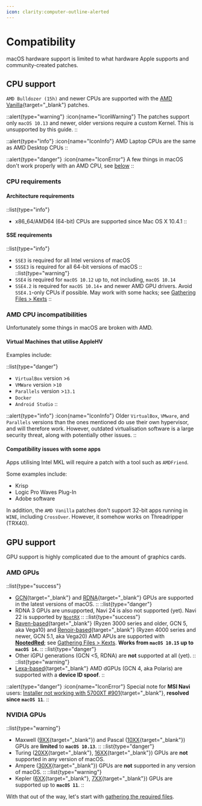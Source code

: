 ```yaml
---
icon: clarity:computer-outline-alerted
---
```


# Compatibility

macOS hardware support is limited to what hardware Apple supports and community-created patches.

## CPU support

`AMD Bulldozer (15h)` and newer CPUs are supported with the [AMD Vanilla](https://github.com/AMD-OSX/AMD_Vanilla){target="_blank"} patches.

::alert{type="warning"}
:icon{name="IconWarning"} The patches support only `macOS 10.13` and newer, older versions require a custom Kernel. This is unsupported by this guide.
::

::alert{type="info"}
:icon{name="IconInfo"} AMD Laptop CPUs are the same as AMD Desktop CPUs
::

::alert{type="danger"}
:icon{name="IconError"} A few things in macOS don't work properly with an AMD CPU, see [below](#amd-cpu-incompatibilities)
::

### CPU requirements

#### Architecture requirements

::list{type="info"}
- x86_64/AMD64 (64-bit) CPUs are supported since Mac OS X 10.4.1
::

#### SSE requirements

::list{type="info"}
- `SSE3` is required for all Intel versions of macOS
- `SSSE3` is required for all 64-bit versions of macOS
::
::list{type="warning"}
- `SSE4` is required for `macOS 10.12` up to, not including, `macOS 10.14`
- `SSE4.2` is required for `macOS 10.14`+ and newer AMD GPU drivers. Avoid `SSE4.1`-only CPUs if possible. May work with some hacks; see [Gathering Files > Kexts](/guide/gathering-files/kexts)
::

### AMD CPU incompatibilities

Unfortunately some things in macOS are broken with AMD.

#### Virtual Machines that utilise AppleHV

Examples include:

::list{type="danger"}
- `VirtualBox` version >`6`
- `VMWare` version >`10`
- `Parallels` version >`13.1`
- `Docker`
- `Android Studio`
::

::alert{type="info"}
:icon{name="IconInfo"} Older `VirtualBox`, `VMware`, and `Parallels` versions than the ones mentioned do use their own hypervisor, and will therefore work.
However, outdated virtualisation software is a large security threat, along with potentially other issues.
::

#### Compatibility issues with some apps

Apps utilising Intel MKL will require a patch with a tool such as `AMDFriend`.

Some examples include:

- Krisp
- Logic Pro Waves Plug-In
- Adobe software

In addition, the `AMD Vanilla` patches don't support 32-bit apps running in `WINE`, including `CrossOver`. However, it somehow works on Threadripper (TRX40).

## GPU support

GPU support is highly complicated due to the amount of graphics cards.

### AMD GPUs

::list{type="success"}
- [GCN](https://en.wikipedia.org/wiki/Graphics_Core_Next){target="_blank"} and [RDNA](https://en.wikipedia.org/wiki/RDNA_(microarchitecture)){target="_blank"} GPUs are supported in the latest versions of macOS.
::
::list{type="danger"}
- RDNA 3 GPUs are unsupported, Navi 24 is also not supported (yet). Navi 22 is supported by [`NootRX`](/nootrx)
::
::list{type="success"}
- [Raven-based](https://www.techpowerup.com/gpu-specs/amd-raven.g816){target="_blank"} (Ryzen 3000 series and older, GCN 5, aka Vega10) and [Renoir-based](https://www.techpowerup.com/gpu-specs/amd-renoir.g1058){target="_blank"} (Ryzen 4000 series and newer, GCN 5.1, aka Vega20) AMD APUs are supported with [**NootedRed**](/nred); see [Gathering Files > Kexts](/guide/gathering-files/kexts). **Works from `macOS 10.15` up to `macOS 14`.**
::
::list{type="danger"}
- Other iGPU generations (GCN <5, RDNA) are **not** supported at all (yet).
::
::list{type="warning"}
- [Lexa-based](https://www.techpowerup.com/gpu-specs/amd-lexa.g806){target="_blank"} AMD dGPUs (GCN 4, aka Polaris) are supported with a **device ID spoof**.
::

::alert{type="danger"}
:icon{name="IconError"} Special note for **MSI Navi** users: [Installer not working with 5700XT #901](https://github.com/acidanthera/bugtracker/issues/901){target="_blank"}, **resolved since `macOS 11`**.
::

### NVIDIA GPUs

::list{type="warning"}
- Maxwell ([9XX](https://en.wikipedia.org/wiki/GeForce_900_series){target="_blank"}) and Pascal ([10XX](https://en.wikipedia.org/wiki/GeForce_10_series){target="_blank"}) GPUs are **limited** to **`macOS 10.13`**.
::
::list{type="danger"}
- Turing ([20XX](https://en.wikipedia.org/wiki/GeForce_20_series){target="_blank"}, [16XX](https://en.wikipedia.org/wiki/GeForce_16_series){target="_blank"}) GPUs are **not** supported in any version of macOS.
- Ampere ([30XX](https://en.wikipedia.org/wiki/GeForce_30_series){target="_blank"}) GPUs are **not** supported in any version of macOS.
::
::list{type="warning"}
- Kepler ([6XX](https://en.wikipedia.org/wiki/GeForce_600_series){target="_blank"}, [7XX](https://en.wikipedia.org/wiki/GeForce_700_series){target="_blank"}) GPUs are supported up to **`macOS 11`**.
::

With that out of the way, let's start with [gathering the required files](/guide/gathering-files).
